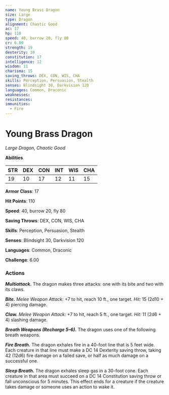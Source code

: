 ```yaml
---
name: Young Brass Dragon
size: Large
type: Dragon
alignment: Chaotic Good
ac: 17
hp: 110
speed: 40, burrow 20, fly 80
cr: 6.00
strength: 19
dexterity: 10
constitution: 17
intelligence: 12
wisdom: 11
charisma: 15
saving_throws: DEX, CON, WIS, CHA
skills: Perception, Persuasion, Stealth
senses: Blindsight 30, Darkvision 120
languages: Common, Draconic
weaknesses:
resistances:
immunities:
  - Fire
---
```


# Young Brass Dragon

*Large Dragon, Chaotic Good*

**Abilities**

| STR | DEX | CON | INT | WIS | CHA |
| --- | --- | --- | --- | --- | --- |
| 19 | 10 | 17 | 12 | 11 | 15 |

**Armor Class**: 17

**Hit Points**: 110

**Speed**: 40, burrow 20, fly 80

**Saving Throws**: DEX, CON, WIS, CHA

**Skills**: Perception, Persuasion, Stealth

**Senses**: Blindsight 30, Darkvision 120

**Languages**: Common, Draconic

**Challenge**: 6.00


### Actions
***Multiattack.*** The dragon makes three attacks: one with its bite and two with its claws. 

***Bite.*** *Melee Weapon Attack:* +7 to hit, reach 10 ft., one target. *Hit:* 15 (2d10 + 4) piercing damage. 

***Claw.*** *Melee Weapon Attack:* +7 to hit, reach 5 ft., one target. *Hit:* 11 (2d6 + 4) slashing damage. 

***Breath Weapons (Recharge 5–6).*** The dragon uses one of the following breath weapons. 

***Fire Breath.*** The dragon exhales fire in a 40-foot line that is 5 feet wide. Each creature in that line must make a DC 14 Dexterity saving throw, taking 42 (12d6) fire damage on a failed save, or half as much damage on a successful one. 

***Sleep Breath.*** The dragon exhales sleep gas in a 30-foot cone. Each creature in that area must succeed on a DC 14 Constitution saving throw or fall unconscious for 5 minutes. This effect ends for a creature if the creature takes damage or someone uses an action to wake it.
